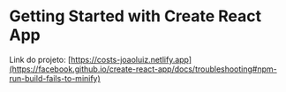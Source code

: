 # Getting Started with Create React App

Link do projeto: [https://costs-joaoluiz.netlify.app](https://facebook.github.io/create-react-app/docs/troubleshooting#npm-run-build-fails-to-minify)

